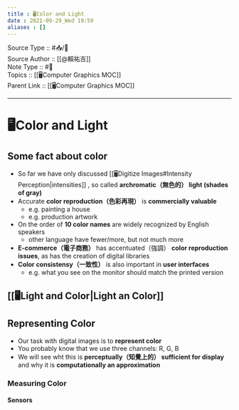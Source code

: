 ```yaml
---
title : 🖥️Color and Light
date : 2021-09-29_Wed 19:59
aliases : []
---
```

Source Type :: #📥/📄 <br>
Source Author :: [[@賴祐吉]]<br>
Note Type :: #📝 <br>
Topics :: [[🖥️Computer Graphics MOC]]<br>
Parent Link :: [[🖥️Computer Graphics MOC]]<br>

---
# 🖥️Color and Light

## Some fact about color
+ So far we have only discussed [[🖥️Digitize Images#Intensity Perception|intensities]] , so called **archromatic（無色的） light (shades of gray)**
+ Accurate **color reproduction（色彩再現）** is **commercially valuable**
	- e.g. painting a house
	- e.g. production artwork
+ On the order of **10 color names** are widely recognized by English speakers
	- other language have fewer/more, but not much more
+ **E-commerce（電子商務）** has accentuated（強調） **color reproduction issues**, as has the creation of digital libraries
+ **Color consistensy（一致性）** is also important in **user interfaces**
	- e.g. what you see on the monitor should match the printed version


## [[🖥️Light and Color|Light an Color]]

## Representing Color
+ Our task with digital images is to **represent color**
+ You probably know that we use three channels: R, G, B
+ We will see wht this is **perceptually（知覺上的） sufficient for display** and why it is **computationally an approximation**

### Measuring Color
#### Sensors